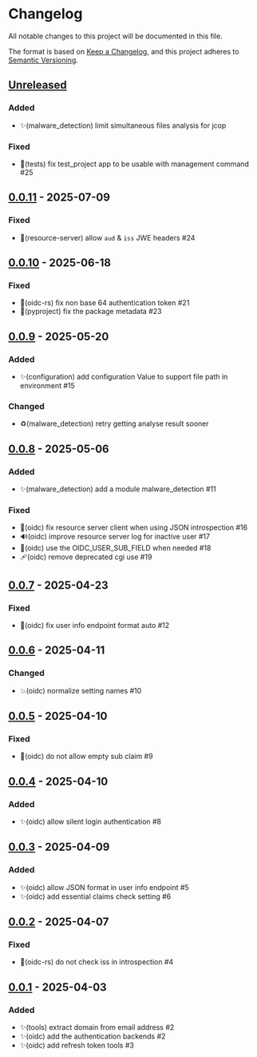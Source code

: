 # Changelog

All notable changes to this project will be documented in this file.

The format is based on [Keep a Changelog](https://keepachangelog.com/en/1.0.0),
and this project adheres to
[Semantic Versioning](https://semver.org/spec/v2.0.0.html).

## [Unreleased]

### Added

- ✨(malware_detection) limit simultaneous files analysis for jcop

### Fixed

- 🐛(tests) fix test_project app to be usable with management command #25

## [0.0.11] - 2025-07-09

### Fixed

- 🐛(resource-server) allow `aud` & `iss` JWE headers #24

## [0.0.10] - 2025-06-18

### Fixed

- 🐛(oidc-rs) fix non base 64 authentication token #21
- 📝(pyproject) fix the package metadata #23

## [0.0.9] - 2025-05-20

### Added

- ✨(configuration) add configuration Value to support file path
  in environment #15

### Changed

- ♻️(malware_detection) retry getting analyse result sooner

## [0.0.8] - 2025-05-06

### Added

- ✨(malware_detection) add a module malware_detection #11

### Fixed

- 🐛(oidc) fix resource server client when using JSON introspection #16
- 🔊(oidc) improve resource server log for inactive user #17
- 🐛(oidc) use the OIDC_USER_SUB_FIELD when needed #18
- 🩹(oidc) remove deprecated cgi use #19

## [0.0.7] - 2025-04-23

### Fixed

- 🐛(oidc) fix user info endpoint format auto #12

## [0.0.6] - 2025-04-11

### Changed

- 💥(oidc) normalize setting names #10

## [0.0.5] - 2025-04-10

### Fixed

- 🐛(oidc) do not allow empty sub claim #9

## [0.0.4] - 2025-04-10

### Added

- ✨(oidc) allow silent login authentication #8

## [0.0.3] - 2025-04-09

### Added

- ✨(oidc) allow JSON format in user info endpoint #5
- ✨(oidc) add essential claims check setting #6

## [0.0.2] - 2025-04-07

### Fixed

- 🐛(oidc-rs) do not check iss in introspection #4

## [0.0.1] - 2025-04-03

### Added

- ✨(tools) extract domain from email address #2
- ✨(oidc) add the authentication backends #2
- ✨(oidc) add refresh token tools #3

[unreleased]: https://github.com/suitenumerique/django-lasuite/compare/v0.0.11...main
[0.0.11]: https://github.com/suitenumerique/django-lasuite/releases/v0.0.11
[0.0.10]: https://github.com/suitenumerique/django-lasuite/releases/v0.0.10
[0.0.9]: https://github.com/suitenumerique/django-lasuite/releases/v0.0.9
[0.0.8]: https://github.com/suitenumerique/django-lasuite/releases/v0.0.8
[0.0.7]: https://github.com/suitenumerique/django-lasuite/releases/v0.0.7
[0.0.6]: https://github.com/suitenumerique/django-lasuite/releases/v0.0.6
[0.0.5]: https://github.com/suitenumerique/django-lasuite/releases/v0.0.5
[0.0.4]: https://github.com/suitenumerique/django-lasuite/releases/v0.0.4
[0.0.3]: https://github.com/suitenumerique/django-lasuite/releases/v0.0.3
[0.0.2]: https://github.com/suitenumerique/django-lasuite/releases/v0.0.2
[0.0.1]: https://github.com/suitenumerique/django-lasuite/releases/v0.0.1
